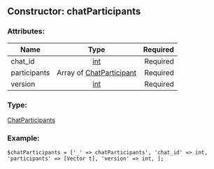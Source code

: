 ## Constructor: chatParticipants  

### Attributes:

| Name     |    Type       | Required |
|----------|:-------------:|---------:|
|chat\_id|[int](../types/int.md) | Required|
|participants|Array of [ChatParticipant](../types/ChatParticipant.md) | Required|
|version|[int](../types/int.md) | Required|
### Type: 

[ChatParticipants](../types/ChatParticipants.md)
### Example:

```
$chatParticipants = ['_' => chatParticipants', 'chat_id' => int, 'participants' => [Vector t], 'version' => int, ];
```